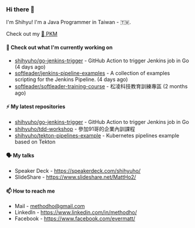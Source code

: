 ### Hi there 👋

I'm Shihyu! I'm a Java Programmer in Taiwan - 🇹🇼. 

Check out my [🌱 PKM](https://shihyuho.github.io/pkm/)

#### 👷 Check out what I'm currently working on

- [shihyuho/go-jenkins-trigger](https://github.com/shihyuho/go-jenkins-trigger) - GitHub Action to trigger Jenkins job in Go (4 days ago)
- [softleader/jenkins-pipeline-examples](https://github.com/softleader/jenkins-pipeline-examples) - A collection of examples scripting for the Jenkins Pipeline. (4 days ago)
- [softleader/softleader-training-course](https://github.com/softleader/softleader-training-course) - 松凌科技教育訓練專區 (2 months ago)

#### ⚡ My latest repositories

- [shihyuho/go-jenkins-trigger](https://github.com/shihyuho/go-jenkins-trigger) - GitHub Action to trigger Jenkins job in Go
- [shihyuho/tdd-workshop](https://github.com/shihyuho/tdd-workshop) - 參加91哥的企業內訓課程
- [shihyuho/tekton-pipelines-example](https://github.com/shihyuho/tekton-pipelines-example) - Kubernetes pipelines example based on Tekton

#### 🗣️ My talks

- Speaker Deck - https://speakerdeck.com/shihyuho/
- SlideShare - https://www.slideshare.net/MattHo2/

#### 📫 How to reach me

- Mail - methodho@gmail.com
- LinkedIn - https://www.linkedin.com/in/methodho/
- Facebook - https://www.facebook.com/evermatt/


